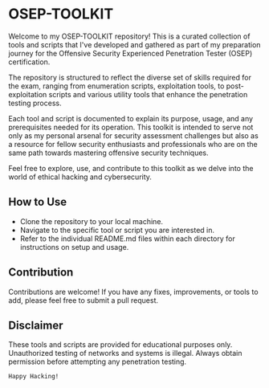 # OSEP-TOOLKIT

Welcome to my OSEP-TOOLKIT repository! This is a curated collection of tools and scripts that I've developed and gathered as part of my preparation journey for the Offensive Security Experienced Penetration Tester (OSEP) certification.

The repository is structured to reflect the diverse set of skills required for the exam, ranging from enumeration scripts, exploitation tools, to post-exploitation scripts and various utility tools that enhance the penetration testing process.

Each tool and script is documented to explain its purpose, usage, and any prerequisites needed for its operation. This toolkit is intended to serve not only as my personal arsenal for security assessment challenges but also as a resource for fellow security enthusiasts and professionals who are on the same path towards mastering offensive security techniques.

Feel free to explore, use, and contribute to this toolkit as we delve into the world of ethical hacking and cybersecurity.

## How to Use

- Clone the repository to your local machine.
- Navigate to the specific tool or script you are interested in.
- Refer to the individual README.md files within each directory for instructions on setup and usage.

## Contribution

Contributions are welcome! If you have any fixes, improvements, or tools to add, please feel free to submit a pull request.

## Disclaimer

These tools and scripts are provided for educational purposes only. Unauthorized testing of networks and systems is illegal. Always obtain permission before attempting any penetration testing.

`Happy Hacking!`
